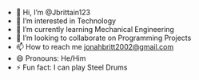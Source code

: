 - 👋 Hi, I’m @Jbrittain123
- 👀 I’m interested in Technology
- 🌱 I’m currently learning Mechanical Engineering
- 💞️ I’m looking to collaborate on Programming Projects
- 📫 How to reach me jonahbritt2002@gmail.com
- 😄 Pronouns: He/Him
- ⚡ Fun fact: I can play Steel Drums

<!---
Jbrittain123/Jbrittain123 is a ✨ special ✨ repository because its `README.md` (this file) appears on your GitHub profile.
You can click the Preview link to take a look at your changes.
--->

